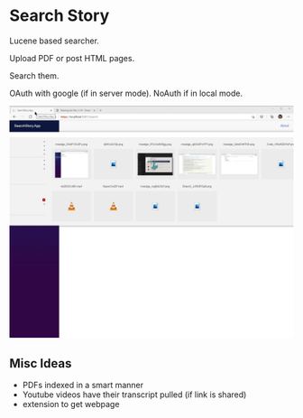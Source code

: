 # Search Story

Lucene based searcher.

Upload PDF or post HTML pages.

Search them.

OAuth with google (if in server mode).
NoAuth if in local mode.



![Example](./example.gif)


## Misc Ideas

- PDFs indexed in a smart manner
- Youtube videos have their transcript pulled (if link is shared)
- extension to get webpage 